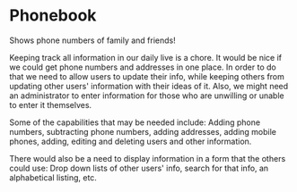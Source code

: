 # Phonebook
Shows phone numbers of family and friends!

Keeping track all information in our daily live is a chore. It would be nice if we could get phone numbers and addresses in one place. In order to do that we need to allow users to update their info, while keeping others from updating other users' information with their ideas of it. Also, we might need an administrator to enter information for those who are unwilling or unable to enter it themselves. 

Some of the capabilities that may be needed include:
  Adding phone numbers, subtracting phone numbers, adding addresses, adding mobile phones, adding, editing and deleting users and other information. 
  
There would also be a need to display information in a form that the others could use:
  Drop down lists of other users' info, search for that info, an alphabetical listing, etc.
